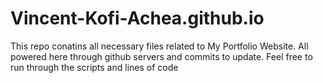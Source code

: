 # Vincent-Kofi-Achea.github.io
This repo conatins all necessary files related to My Portfolio Website.
All powered here through github servers and commits to update. Feel free to run through the scripts and lines of code
